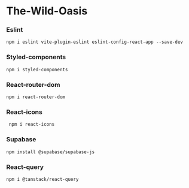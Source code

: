 # The-Wild-Oasis

### Eslint 
```
npm i eslint vite-plugin-eslint eslint-config-react-app --save-dev
```

### Styled-components
```
npm i styled-components
```

### React-router-dom
```
npm i react-router-dom
```

### React-icons
```
 npm i react-icons
```

### Supabase
```
npm install @supabase/supabase-js
```

### React-query
```
npm i @tanstack/react-query
```

